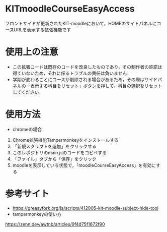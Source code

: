 # KITmoodleCourseEasyAccess
フロントサイドが更新されたKIT-moodleにおいて，HOMEのサイトパネルにコースURLを表示する拡張機能です

# 使用上の注意
* この拡張コードは既存のコードを改良したものであり，その制作者の許諾は得ていないため，それに係るトラブルの責任は負いません．
* 学期が変わるごとにコースが削除される場合があるため，その際はサイドパネルの「表示する科目をリセット」ボタンを押して，科目の選択をリセットしてください．

# 使用方法
* chromeの場合
1. Chrome拡張機能Tampermonkeyをインストールする
2. 「新規スクリプトを追加」をクリックする
3. このレポジトリのmain.jsのコードをコピペする
4. 「ファイル」タブから「保存」をクリック
5. moodleを表示している状態で，「moodleCourseEasyAccess」を有効にする

# 参考サイト
* https://greasyfork.org/ja/scripts/412005-kit-moodle-subject-hide-tool
* tampermonkeyの使い方

https://zenn.dev/awtnb/articles/9f4d75f1672f90
